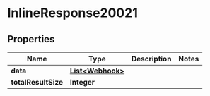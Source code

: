 
# InlineResponse20021

## Properties
Name | Type | Description | Notes
------------ | ------------- | ------------- | -------------
**data** | [**List&lt;Webhook&gt;**](Webhook.md) |  | 
**totalResultSize** | **Integer** |  | 



